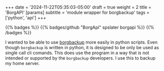+++
date = '2024-11-22T05:35:03-05:00'
draft = true
weight = 2
title = 'BorgAPI'
[params]
    subtitle = 'module wrapper for borgbackup'
tags = ['python', 'api']
+++

{{% badges %}}
{{% badges/github "BorgApi" spslater borgapi %}}
{{% /badges %}}


I wanted to be able to use [borgbackup](https://borgbackup.readthedocs.io/)
more easily in python scripts. Even though `borgbackup` is written in python, it is
designed to be only be used as single call cli comands. This does use the
program in a way that is not intended or supported by the
`borgbackup` developers. I use this to backup my home server.
